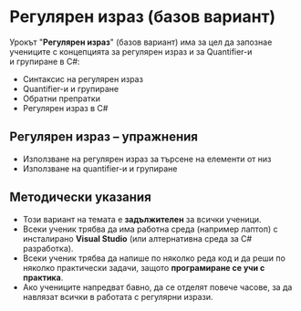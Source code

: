 # Регулярен израз (базов вариант)

Урокът "**Регулярен израз**" (базов вариант) има за цел да запознае учениците с концепцията за регулярен израз и за Quantifier-и и групиране в C#:
  - Синтаксис на регулярен израз
  - Quantifier-и и групиране
  - Обратни препратки
  - Регулярен израз в C#

##  Регулярен израз – упражнения
  - Използване на регулярен израз за търсене на елементи от низ
  - Използване на quantifier-и и групиране
  
## Методически указания
  - Този вариант на темата е **задължителен** за всички ученици.
  - Всеки ученик трябва да има работна среда (например лаптоп) с инсталирано **Visual Studio** (или алтернативна среда за C# разработка).
  - Всеки ученик трябва да напише по няколко реда код и да реши по няколко практически задачи, защото **програмиране сe учи с практика**.
  - Ако учениците напредват бавно, да се отделят повече часове, за да навлязат всички в работата с регулярни изрази.